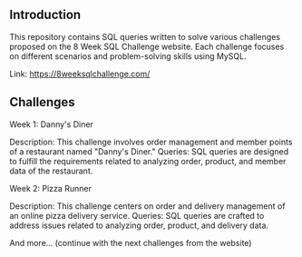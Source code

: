 ## Introduction
This repository contains SQL queries written to solve various challenges proposed on the 8 Week SQL Challenge website. Each challenge focuses on different scenarios and problem-solving skills using MySQL.

Link: https://8weeksqlchallenge.com/

## Challenges
Week 1: Danny's Diner

Description: This challenge involves order management and member points of a restaurant named "Danny's Diner."
Queries: SQL queries are designed to fulfill the requirements related to analyzing order, product, and member data of the restaurant.

Week 2: Pizza Runner

Description: This challenge centers on order and delivery management of an online pizza delivery service.
Queries: SQL queries are crafted to address issues related to analyzing order, product, and delivery data.

And more... (continue with the next challenges from the website)




